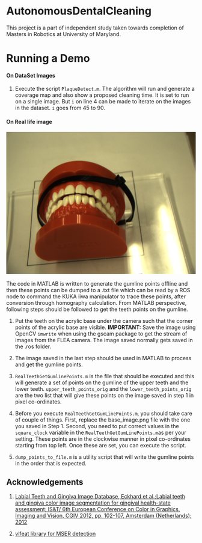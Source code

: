 # AutonomousDentalCleaning
This project is a part of independent study taken towards completion of Masters in Robotics at University of Maryland. 

# Running a Demo

#### On DataSet Images
1. Execute the script ```PlaqueDetect.m```. The algorithm will run and generate a coverage map and also show a proposed cleaning time. It is set to run on a single image. But ```i``` on line 4 can be made to iterate on the images in the dataset. ```i``` goes from 45 to 90.

#### On Real life image
![alt text](base_image.png "Example Real World Setting Image")

The code in MATLAB is written to generate the gumline points offline and then these points can be dumped to a .txt file which can be read by a ROS node to command the KUKA iiwa manipulator to trace these points, after conversion through homography calculation. From MATLAB perspective, following steps should be followed to get the teeth points on the gumline. 

1. Put the teeth on the acrylic base under the camera such that the corner points of the acrylic base are visible. **IMPORTANT:** Save the image using OpenCV ```imwrite``` when using the gscam package to get the stream of images from the FLEA camera. The image saved normally gets saved in the .ros folder. 

2. The image saved in the last step should be used in MATLAB to process and get the gumline points.

3. ```RealTeethGetGumlinePoints.m``` is the file that should be executed and this will generate a set of points on the gumline of the upper teeth and the lower teeth. ```upper_teeth_points_orig``` and the ```lower_teeth_points_orig``` are the two list that will give these points on the image saved in step 1 in pixel co-ordinates.

4. Before you execute ```RealTeethGetGumLinePoints.m```, you should take care of couple of things. First, replace the base_image.png file with the one you saved in Step 1. Second, you need to put correct values in the ```square_clock``` variable in the ```RealTeethGetGumLinePoints.m```as per your setting. These points are in the clockwise manner in pixel co-ordinates starting from top left. Once these are set, you can execute the script.

5. ```dump_points_to_file.m``` is a utility script that will write the gumline points in the order that is expected.

## Acknowledgements
1. [Labial Teeth and Gingiva Image Database, Eckhard et al.;Labial teeth and gingiva color image segmentation for gingival health-state assessment; IS&T/ 6th European Conference on Color in Graphics, Imaging and Vision, CGIV 2012, pp. 102-107, Amsterdam (Netherlands); 2012][1]

2. [vlfeat library for MSER detection](http://www.vlfeat.org/index.html)


[1]: http://www.ugr.es/~colorimg/LTG_image_database.html



